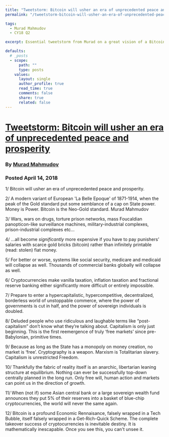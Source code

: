 ```yaml
---
title: "Tweetstorm: Bitcoin will usher an era of unprecedented peace and prosperity"
permalink: "/tweetstorm-bitcoin-will-usher-an-era-of-unprecedented-peace-and-prosperity" 

tags:
  - Murad Mahmudov
  - CY18 Q2

excerpt: Essential tweetstorm from Murad on a great vision of a Bitcoin future. Posted April 14, 2018.

defaults:
  # _posts
  - scope:
      path: ""
      type: posts
    values:
      layout: single
      author_profile: true
      read_time: true
      comments: false
      share: true
      related: false
---
```


# [Tweetstorm: Bitcoin will usher an era of unprecedented peace and prosperity](https://twitter.com/MustStopMurad/status/985335762421010434?s=09)
### By [Murad Mahmudov](https://twitter.com/MustStopMurad)
### Posted April 14, 2018

1/ Bitcoin will usher an era of unprecedented peace and prosperity.

2/ A modern variant of European 'La Belle Epoque' of 1871-1914, when the peak of the Gold standard put some semblance of a cap on State power. Money is Power. Bitcoin is the Neo-Gold standard.
Murad Mahmudov

3/ Wars, wars on drugs, torture prison networks, mass Foucaldian panopticon-like surveillance machines, military-industrial complexes, prison-industrial complexes etc...

4/ ...all become *significantly* more expensive if you have to pay punishers’ salaries with scarce gold bricks (bitcoin) rather than infinitely printable (read: stolen) fiat money.

5/ For better or worse, systems like social security, medicare and medicaid will collapse as well. Thousands of commercial banks globally will collapse as well.

6/ Cryptocurrencies make vanilla taxation, inflation taxation and fractional reserve banking either significantly more difficult or entirely impossible.

7/ Prepare to enter a hypercapitalistic, hypercompetitive, decentralized, borderless world of unstoppable commerce, where the power of governments is cut in half, and the power of sovereign individuals is doubled.

8/ Deluded people who use ridiculous and laughable terms like “post-capitalism” don’t know what they’re talking about. Capitalism is only just beginning. This is the first reemergence of truly ‘free markets’ since pre-Babylonian, primitive times.

9/ Because as long as the State has a monopoly on money creation, no market is ‘free’. Cryptography is a weapon. Marxism is Totalitarian slavery. Capitalism is unrestricted Freedom.

10/ Thankfully the fabric of reality itself is an anarchic, libertarian leaning structure at equilibrium. Nothing can ever be successfully top-down centrally planned in the long run. Only free will, human action and markets can point us in the direction of growth.

11/ When (not if) some Asian central bank or a large sovereign wealth fund announces they put 5% of their reserves into a basket of blue-chip cryptocurrencies, the world will never the same again.

12/ Bitcoin is a profound Economic Rennaisance, falsely wrapped in a Tech Bubble, itself falsely wrapped in a Get-Rich-Quick Scheme. The complete takeover success of cryptocurrencies is inevitable destiny. It is mathematically inescapable. Once you see this, you can't unsee it.